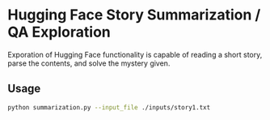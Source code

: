 # Hugging Face Story Summarization / QA Exploration

Exporation of Hugging Face functionality is capable of reading a short story,
parse the contents, and solve the mystery given.

## Usage

```bash
python summarization.py --input_file ./inputs/story1.txt 
```
